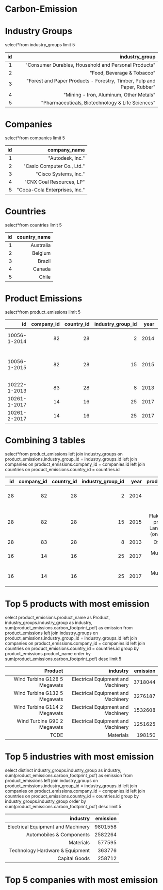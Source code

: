 # Carbon-Emission
# Industry Groups
select*from industry_groups limit 5

| id | industry_group                                                         | 
| -: | ---------------------------------------------------------------------: | 
| 1  | "Consumer Durables, Household and Personal Products"                   | 
| 2  | "Food, Beverage & Tobacco"                                             | 
| 3  | "Forest and Paper Products - Forestry, Timber, Pulp and Paper, Rubber" | 
| 4  | "Mining - Iron, Aluminum, Other Metals"                                | 
| 5  | "Pharmaceuticals, Biotechnology & Life Sciences"                       | 

# Companies
select*from companies limit 5

| id | company_name                  | 
| -: | ----------------------------: | 
| 1  | "Autodesk, Inc."              | 
| 2  | "Casio Computer Co., Ltd."    | 
| 3  | "Cisco Systems, Inc."         | 
| 4  | "CNX Coal Resources, LP"      | 
| 5  | "Coca-Cola Enterprises, Inc." | 

# Countries
select*from countries limit 5

| id | country_name | 
| -: | -----------: | 
| 1  | Australia    | 
| 2  | Belgium      | 
| 3  | Brazil       | 
| 4  | Canada       | 
| 5  | Chile        | 

# Product Emissions
select*from product_emissions limit 5

| id           | company_id | country_id | industry_group_id | year | product_name                                                    | weight_kg | carbon_footprint_pcf | upstream_percent_total_pcf | operations_percent_total_pcf | downstream_percent_total_pcf | 
| -----------: | ---------: | ---------: | ----------------: | ---: | --------------------------------------------------------------: | --------: | -------------------: | -------------------------: | ---------------------------: | ---------------------------: | 
| 10056-1-2014 | 82         | 28         | 2                 | 2014 | Frosted Flakes(R) Cereal                                        | 0.7485    | 2                    | 57.50                      | 30.00                        | 12.50                        | 
| 10056-1-2015 | 82         | 28         | 15                | 2015 | "Frosted Flakes, 23 oz, produced in Lancaster, PA (one carton)" | 0.7485    | 2                    | 57.50                      | 30.00                        | 12.50                        | 
| 10222-1-2013 | 83         | 28         | 8                 | 2013 | Office Chair                                                    | 20.68     | 73                   | 80.63                      | 17.36                        | 2.01                         | 
| 10261-1-2017 | 14         | 16         | 25                | 2017 | Multifunction Printers                                          | 110       | 1488                 | 30.65                      | 5.51                         | 63.84                        | 
| 10261-2-2017 | 14         | 16         | 25                | 2017 | Multifunction Printers                                          | 110       | 1818                 | 25.08                      | 4.51                         | 70.41                        | 

# Combining 3 tables
select*from product_emissions 
left join industry_groups on product_emissions.industry_group_id = industry_groups.id
left join companies on product_emissions.company_id = companies.id
left join countries on product_emissions.country_id = countries.id

| id | company_id | country_id | industry_group_id | year | product_name                                                    | weight_kg | carbon_footprint_pcf | upstream_percent_total_pcf | operations_percent_total_pcf | downstream_percent_total_pcf | industry_group                  | company_name           | country_name | 
| -: | ---------: | ---------: | ----------------: | ---: | --------------------------------------------------------------: | --------: | -------------------: | -------------------------: | ---------------------------: | ---------------------------: | ------------------------------: | ---------------------: | -----------: | 
| 28 | 82         | 28         | 2                 | 2014 | Frosted Flakes(R) Cereal                                        | 0.7485    | 2                    | 57.50                      | 30.00                        | 12.50                        | "Food, Beverage & Tobacco"      | Kellogg Company        | USA          | 
| 28 | 82         | 28         | 15                | 2015 | "Frosted Flakes, 23 oz, produced in Lancaster, PA (one carton)" | 0.7485    | 2                    | 57.50                      | 30.00                        | 12.50                        | Food & Beverage Processing      | Kellogg Company        | USA          | 
| 28 | 83         | 28         | 8                 | 2013 | Office Chair                                                    | 20.68     | 73                   | 80.63                      | 17.36                        | 2.01                         | Capital Goods                   | KNOLL INC              | USA          | 
| 16 | 14         | 16         | 25                | 2017 | Multifunction Printers                                          | 110       | 1488                 | 30.65                      | 5.51                         | 63.84                        | Technology Hardware & Equipment | "Konica Minolta, Inc." | Japan        | 
| 16 | 14         | 16         | 25                | 2017 | Multifunction Printers                                          | 110       | 1818                 | 25.08                      | 4.51                         | 70.41                        | Technology Hardware & Equipment | "Konica Minolta, Inc." | Japan        | 

# Top 5 products with most emission
select 
	product_emissions.product_name as Product,
	industry_groups.industry_group as industry,
	sum(product_emissions.carbon_footprint_pcf) as emission
from product_emissions 
left join industry_groups on product_emissions.industry_group_id = industry_groups.id
left join companies on product_emissions.company_id = companies.id
left join countries on product_emissions.country_id = countries.id
group by product_emissions.product_name
order by sum(product_emissions.carbon_footprint_pcf) desc
limit 5

| Product                      | industry                           | emission | 
| ---------------------------: | ---------------------------------: | -------: | 
| Wind Turbine G128 5 Megawats | Electrical Equipment and Machinery | 3718044  | 
| Wind Turbine G132 5 Megawats | Electrical Equipment and Machinery | 3276187  | 
| Wind Turbine G114 2 Megawats | Electrical Equipment and Machinery | 1532608  | 
| Wind Turbine G90 2 Megawats  | Electrical Equipment and Machinery | 1251625  | 
| TCDE                         | Materials                          | 198150   | 

# Top 5 industries with most emission
select distinct
	industry_groups.industry_group as industry,
	sum(product_emissions.carbon_footprint_pcf) as emission
from product_emissions 
left join industry_groups on product_emissions.industry_group_id = industry_groups.id
left join companies on product_emissions.company_id = companies.id
left join countries on product_emissions.country_id = countries.id
group by industry_groups.industry_group
order by sum(product_emissions.carbon_footprint_pcf) desc
limit 5

| industry                           | emission | 
| ---------------------------------: | -------: | 
| Electrical Equipment and Machinery | 9801558  | 
| Automobiles & Components           | 2582264  | 
| Materials                          | 577595   | 
| Technology Hardware & Equipment    | 363776   | 
| Capital Goods                      | 258712   | 

# Top 5 companies with most emission
